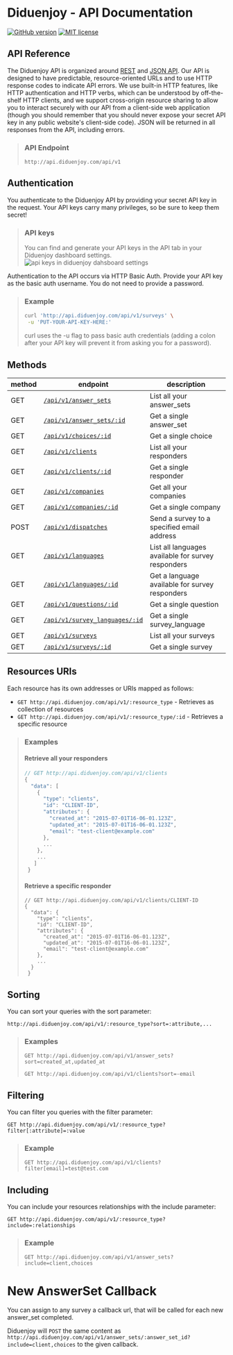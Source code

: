 # Diduenjoy - API Documentation

[![GitHub version](https://badge.fury.io/gh/Diduenjoy%2Fapi-documentation.svg)](README.md)
[![MIT license](http://img.shields.io/badge/license-MIT-blue.svg)](LICENSE)

## API Reference

The Diduenjoy API is organized around [REST](https://en.wikipedia.org/wiki/Representational_state_transfer) and [JSON API](http://jsonapi.org/).
Our API is designed to have predictable, resource-oriented URLs and to use HTTP response codes to indicate API errors. We use built-in HTTP features, like HTTP authentication and HTTP verbs, which can be understood by off-the-shelf HTTP clients, and we support cross-origin resource sharing to allow you to interact securely with our API from a client-side web application (though you should remember that you should never expose your secret API key in any public website's client-side code). JSON will be returned in all responses from the API, including errors.

> ### API Endpoint
> 
> ``` http://api.diduenjoy.com/api/v1 ```

## Authentication

You authenticate to the Diduenjoy API by providing your secret API key in the request.
Your API keys carry many privileges, so be sure to keep them secret!

> ### API keys
> 
> You can find and generate your API keys in the API tab in your Diduenjoy dashboard settings.
> ![api keys in diduenjoy dahsboard settings](http://api.diduenjoy.com/api-key-screenshot.png)

Authentication to the API occurs via HTTP Basic Auth. Provide your API key as the basic auth username. You do not need to provide a password.

> ### Example
> 
> ```bash
> curl 'http://api.diduenjoy.com/api/v1/surveys' \
>  -u 'PUT-YOUR-API-KEY-HERE:'
>  ```
> 
> curl uses the -u flag to pass basic auth credentials (adding a colon after your API key will prevent it from asking you for a password).

## Methods

method | endpoint | description
------ | -------- | -----------
GET  | [`/api/v1/answer_sets`](methods/GET%20answer_sets%20collection.md) | List all your answer_sets
GET  | [`/api/v1/answer_sets/:id`](methods/GET%20answer_sets%20resource.md) | Get a single answer_set
GET | [`/api/v1/choices/:id`](methods/GET%20choices%20resource.md) | Get a single choice
GET | [`/api/v1/clients`](methods/GET%20clients%20collection.md) | List all your responders
GET | [`/api/v1/clients/:id`](methods/GET%20clients%20resource.md) | Get a single responder
GET | [`/api/v1/companies`](methods/GET%20companies%20collection.md) | Get all your companies
GET | [`/api/v1/companies/:id`](methods/GET%20companies%20resource.md) | Get a single company
POST | [`/api/v1/dispatches`](methods/POST%20dispatches%20resource.md) | Send a survey to a specified email address
GET | [`/api/v1/languages`](methods/GET%20languages%20collection.md) | List all languages available for survey responders
GET | [`/api/v1/languages/:id`](methods/GET%20languages%20resource.md) | Get a language available for survey responders
GET | [`/api/v1/questions/:id`](methods/GET%20questions%20resource.md) | Get a single question
GET | [`/api/v1/survey_languages/:id`](methods/GET%20survey_languages%20resource.md) | Get a single survey_language
GET | [`/api/v1/surveys`](methods/GET%20surveys%20collection.md) | List all your surveys
GET | [`/api/v1/surveys/:id`](methods/GET%20surveys%20resource.md) | Get a single survey

## Resources URIs

Each resource has its own addresses or URIs mapped as follows:
- `GET http://api.diduenjoy.com/api/v1/:resource_type` - Retrieves as collection of resources
- `GET http://api.diduenjoy.com/api/v1/:resource_type/:id` - Retrieves a specific resource


> ### Examples
> 
> #### Retrieve all your responders
> 
> ```javascript
> // GET http://api.diduenjoy.com/api/v1/clients
> {
>   "data": [
>     {
>       "type": "clients",
>       "id": "CLIENT-ID",
>       "attributes": {
>         "created_at": "2015-07-01T16-06-01.123Z",
>         "updated_at": "2015-07-01T16-06-01.123Z",
>         "email": "test-client@example.com"
>       },
>       ...
>     },
>     ...
>    ]
>  }
>  ```
> 
> #### Retrieve a specific responder
> 
> ```javscript
> // GET http://api.diduenjoy.com/api/v1/clients/CLIENT-ID
> {
>   "data": {
>     "type": "clients",
>     "id": "CLIENT-ID",
>     "attributes": {
>       "created_at": "2015-07-01T16-06-01.123Z",
>       "updated_at": "2015-07-01T16-06-01.123Z",
>       "email": "test-client@example.com"
>     },
>     ...
>   }
>  }
> ```

## Sorting

You can sort your queries with the sort parameter:

```
http://api.diduenjoy.com/api/v1/:resource_type?sort=:attribute,...
```

> ### Examples
> 
> `GET http://api.diduenjoy.com/api/v1/answer_sets?sort=created_at,updated_at`
> 
> `GET http://api.diduenjoy.com/api/v1/clients?sort=-email`

## Filtering

You can filter you queries with the filter parameter:

```
GET http://api.diduenjoy.com/api/v1/:resource_type?filter[:attribute]=:value
```

> ### Example
> 
> `GET http://api.diduenjoy.com/api/v1/clients?filter[email]=test@test.com`

## Including

You can include your resources relationships with the include parameter:

```
GET http://api.diduenjoy.com/api/v1/:resource_type?include=:relationships
```

> ### Example
> 
> `GET http://api.diduenjoy.com/api/v1/answer_sets?include=client,choices`

# New AnswerSet Callback

You can assign to any survey a callback url, that will be called for each new answer_set completed.

Diduenjoy will `POST` the same content as `http://api.diduenjoy.com/api/v1/answer_sets/:answer_set_id?include=client,choices` to the given callback.
